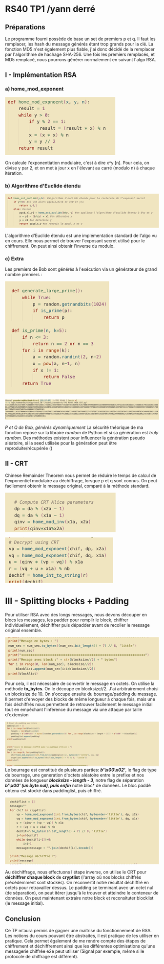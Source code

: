 # RS40 TP1 /yann derré

## Préparations

Le programme fourni possède de base un set de premiers p et q. Il faut les remplacer, les hash du message générés étant trop grands pour la clé. La fonction MD5 n'est également plus fiable, j'ai donc décidé de la remplacer par l'algorithme de hachage SHA-256. Une fois les premiers remplacés, et MD5 remplacé, nous pourrons générer normalement en suivant l'algo RSA.

## I - Implémentation RSA

### a) home_mod_exponent

![](media/image1.png)

On calcule l'exponentiation modulaire, c'est à dire x\^y [n]. Pour cela, on divise y par 2, et on met à jour x en l'élevant au carré (modulo n) à chaque itération.

### b) Algorithme d'Euclide étendu

![](media/image2.png)

L'algorithme d'Euclide étendu est une implémentation standard de l'algo vu en cours. Elle nous permet de trouver l'exposant secret utilisé pour le chiffrement. On peut ainsi obtenir l'inverse du modulo.

### c) Extra

Les premiers de Bob sont générés à l'exécution via un générateur de grand nombre premiers :

![](media/image3.png)

![](media/image4.png)

_P et Q de Bob, générés dynamiquement_
La sécurité théorique de ma fonction repose sur la libraire _random_ de Python et si sa génération est _truly random._ Des méthodes existent pour influencer la génération pseudo aléatoire, si la seed utilisée pour la génération peut être reproduite/récupérée ()

## II - CRT

Chinese Remainder Theorem nous permet de réduire le temps de calcul de l'exponentiel modulaire au déchiffrage, lorsque p et q sont connus. On peut facilement obtenir le message original, comparé à la méthode standard.

![](media/image5.png)

![](media/image6.png)

# III - Splitting blocks + Padding

Pour utiliser RSA avec des longs messages, nous devons découper en blocs les messages, les padder pour remplir le block, chiffrer individuellement, déchiffrer puis dépadder avant de recoller le message original ensemble.

![](media/image7.png)
Pour cela, il est nécessaire de convertir le message en octets. On utilise la méthode **to_bytes**. On le découpe en blocksize//2. J'ai arbitrairement choisi un blocksize de 10.
On s'occupe ensuite du bourrage/padding du message. Il permet d'envoyer des blocks de même longueur à chaque fois, mais une fois déchiffrés nous permettent de retrouver facilement le message initial tout en empêchant l'inférence du message via une attaque par taille d'extension

![](media/image8.png)
Le bourrage est constitué de plusieurs parties: **_b\'\\x00\\x02\'_**, le flag de type de bourrage, une generation d'octets aléatoire entre le prefixe et nos données de longueur **_blocksize - length - 3_**, notre flag de séparation **_b\'\\x00\' (un byte nul), puis enfin_** notre bloc\* de données. Le bloc paddé obtenu est stocké dans paddinglist, puis chiffré.

![](media/image9.png)

Au déchiffrage, nous effectuons l'étape inverse, on utilise le CRT pour **déchiffrer chaque block** de **cryptlist** (l'array où nos blocks chiffrés précédemment sont stockés).
On reconvertit notre résultat déchiffré en octets pour retravailler dessus. Le padding se terminant avec un octet nul (de séparation), on peut itérer jusqu'à le trouver et atteindre le conteneur de données. On peut maintenant extraire notre block et reconsituter blocklist (le message initial).

## Conclusion

Ce TP m'aura permis de gagner une maîtrise du fonctionnement de RSA. Les notions du cours pouvant être abstraites, il est pratique de les utiliser en pratique.
Cela permet également de me rendre compte des étapes de chiffrement et déchiffrement ainsi que les différentes optimisations qu'une messagerie chiffrée e2e peut utiliser (Signal par exemple, même si le protocole de chiffrage est différent).
